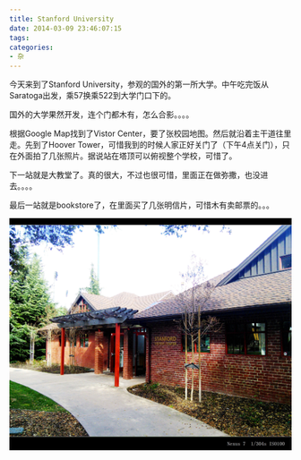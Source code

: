 ```yaml
---
title: Stanford University
date: 2014-03-09 23:46:07:15
tags:
categories: 
- 杂
---
```


今天来到了Stanford University，参观的国外的第一所大学。中午吃完饭从Saratoga出发，乘57换乘522到大学门口下的。

国外的大学果然开发，连个门都木有，怎么合影。。。。

根据Google Map找到了Vistor Center，要了张校园地图。然后就沿着主干道往里走。先到了Hoover Tower，可惜我到的时候人家正好关门了（下午4点关门），只在外面拍了几张照片。据说站在塔顶可以俯视整个学校，可惜了。

下一站就是大教堂了。真的很大，不过也很可惜，里面正在做弥撒，也没进去。。。。

最后一站就是bookstore了，在里面买了几张明信片，可惜木有卖邮票的。。。

![Stanford University](/images/2014-03-09/IMG_20140309_154447.jpg)